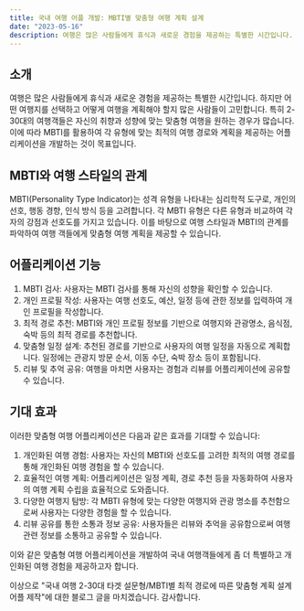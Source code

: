 ```yaml
---
title: 국내 여행 어플 개발: MBTI별 맞춤형 여행 계획 설계
date: "2023-05-16"
description: 여행은 많은 사람들에게 휴식과 새로운 경험을 제공하는 특별한 시간입니다. 하지만 어떤 여행지를 선택하고 어떻게 여행을 계획해야 할지 많은 사람들이 고민합니다. 특히 2-30대의 여행객들은 자신의 취향과 성향에 맞는 맞춤형 여행을 원하는 경우가 많습니다.
---
```


## 소개

여행은 많은 사람들에게 휴식과 새로운 경험을 제공하는 특별한 시간입니다. 하지만 어떤 여행지를 선택하고 어떻게 여행을 계획해야 할지 많은 사람들이 고민합니다. 특히 2-30대의 여행객들은 자신의 취향과 성향에 맞는 맞춤형 여행을 원하는 경우가 많습니다. 이에 따라 MBTI를 활용하여 각 유형에 맞는 최적의 여행 경로와 계획을 제공하는 어플리케이션을 개발하는 것이 목표입니다.

## MBTI와 여행 스타일의 관계

MBTI(Personality Type Indicator)는 성격 유형을 나타내는 심리학적 도구로, 개인의 선호, 행동 경향, 인식 방식 등을 고려합니다. 각 MBTI 유형은 다른 유형과 비교하여 각자의 강점과 선호도를 가지고 있습니다. 이를 바탕으로 여행 스타일과 MBTI의 관계를 파악하여 여행 객들에게 맞춤형 여행 계획을 제공할 수 있습니다.

## 어플리케이션 기능

1. MBTI 검사: 사용자는 MBTI 검사를 통해 자신의 성향을 확인할 수 있습니다.
2. 개인 프로필 작성: 사용자는 여행 선호도, 예산, 일정 등에 관한 정보를 입력하여 개인 프로필을 작성합니다.
3. 최적 경로 추천: MBTI와 개인 프로필 정보를 기반으로 여행지와 관광명소, 음식점, 숙박 등의 최적 경로를 추천합니다.
4. 맞춤형 일정 설계: 추천된 경로를 기반으로 사용자의 여행 일정을 자동으로 계획합니다. 일정에는 관광지 방문 순서, 이동 수단, 숙박 장소 등이 포함됩니다.
5. 리뷰 및 추억 공유: 여행을 마치면 사용자는 경험과 리뷰를 어플리케이션에 공유할 수 있습니다.

## 기대 효과

이러한 맞춤형 여행 어플리케이션은 다음과 같은 효과를 기대할 수 있습니다:

1. 개인화된 여행 경험: 사용자는 자신의 MBTI와 선호도를 고려한 최적의 여행 경로를 통해 개인화된 여행 경험을 할 수 있습니다.
2. 효율적인 여행 계획: 어플리케이션은 일정 계획, 경로 추천 등을 자동화하여 사용자의 여행 계획 수립을 효율적으로 도와줍니다.
3. 다양한 여행지 탐방: 각 MBTI 유형에 맞는 다양한 여행지와 관광 명소를 추천함으로써 사용자는 다양한 경험을 할 수 있습니다.
4. 리뷰 공유를 통한 소통과 정보 공유: 사용자들은 리뷰와 추억을 공유함으로써 여행 관련 정보를 소통하고 공유할 수 있습니다.

이와 같은 맞춤형 여행 어플리케이션을 개발하여 국내 여행객들에게 좀 더 특별하고 개인화된 여행 경험을 제공하고자 합니다.

이상으로 "국내 여행 2-30대 타겟 설문형/MBTI별 최적 경로에 따른 맞춤형 계획 설계 어플 제작"에 대한 블로그 글을 마치겠습니다. 감사합니다.
